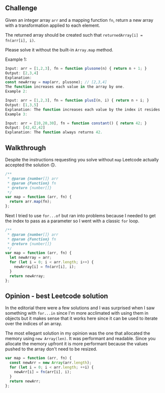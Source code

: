 ## Challenge

Given an integer array `arr` and a mapping function `fn`, return a new array with a transformation applied to each element.

The returned array should be created such that `returnedArray[i] = fn(arr[i], i)`.

Please solve it without the built-in `Array.map` method.

Example 1:

```javascript
Input: arr = [1,2,3], fn = function plusone(n) { return n + 1; }
Output: [2,3,4]
Explanation:
const newArray = map(arr, plusone); // [2,3,4]
The function increases each value in the array by one.
Example 2:
```

```javascript
Input: arr = [1,2,3], fn = function plusI(n, i) { return n + i; }
Output: [1,3,5]
Explanation: The function increases each value by the index it resides in.
Example 3:
```

```javascript
Input: arr = [10,20,30], fn = function constant() { return 42; }
Output: [42,42,42]
Explanation: The function always returns 42.
```

## Walkthrough

Despite the instructions requesting you solve without `map` Leetcode actually accepted the solution 🙃.

```javascript
/**
 * @param {number[]} arr
 * @param {Function} fn
 * @return {number[]}
 */
var map = function (arr, fn) {
  return arr.map(fn);
};
```

Next I tried to use `for...of` but ran into problems because I needed to get the index to pass as a parameter so I went with a classic `for` loop.

```javascript
/**
 * @param {number[]} arr
 * @param {Function} fn
 * @return {number[]}
 */
var map = function (arr, fn) {
  let newArray = arr;
  for (let i = 0; i < arr.length; i++) {
    newArray[i] = fn(arr[i], i);
  }
  return newArray;
};
```

## Opinion - best Leetcode solution

In the editorial there were a few solutions and I was surprised when I saw something with `for...in` since I'm more acclimated with using them in objects but it makes sense that it works here since it can be used to iterate over the indices of an array.

The most ellegant solution in my opinion was the one that allocated the memory using `new Array(len)`. It was performant and readable. Since you allocate the memory upfront it is more performant because the values pushed to the array don't need to be resized.

```javascript
var map = function (arr, fn) {
  const newArr = new Array(arr.length);
  for (let i = 0; i < arr.length; ++i) {
    newArr[i] = fn(arr[i], i);
  }
  return newArr;
};
```
